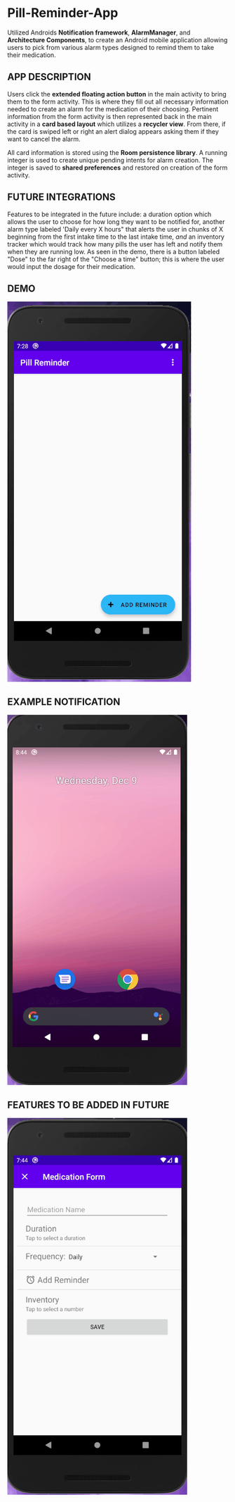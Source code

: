 # Pill-Reminder-App

Utilized Androids **Notification framework**, **AlarmManager**, and **Architecture Components**, to create an Android mobile application allowing users to pick from various alarm types 
designed to remind them to take their medication.

**APP DESCRIPTION**
-----------------
Users click the **extended floating action button** in the main activity to bring them to the form activity. This is where they fill out all necessary information needed to create 
an alarm for the medication of their choosing. Pertinent information from the form activity is then represented back in the main activity in a **card based layout** which 
utilizes a **recycler view**. From there, if the card is swiped left or right an alert dialog appears asking them if they want to cancel the alarm.

All card information is stored using the **Room persistence library**. A running integer is used to create unique pending intents for alarm creation. The integer is saved to **shared preferences** and restored on creation of the form activity.

**FUTURE INTEGRATIONS**
---------------------
Features to be integrated in the future include: a duration option which allows the user to choose for how long they want to be notified for, another alarm type labeled 'Daily every X hours" that alerts the user in chunks of X beginning from the first intake time to the last intake time, *and* an inventory tracker which would track how many pills the user has left and notify them when they are running low. As seen in the demo, there is a button labeled "Dose" to the far right of the "Choose a time" button; this is where the user would input the dosage for their medication.

**DEMO**
------
![Demo](https://github.com/NicholasSamaroo/Pill-Reminder-App/blob/master/demo/demo.gif)

**EXAMPLE NOTIFICATION**
----------------------
![Example Notification](https://github.com/NicholasSamaroo/Pill-Reminder-App/blob/master/Notification%20Example/Notification.gif)

**FEATURES TO BE ADDED IN FUTURE**
--------------------------------
![Future integrations](https://github.com/NicholasSamaroo/Pill-Reminder-App/blob/master/Future%20integrations/needToIntegrate.gif)
